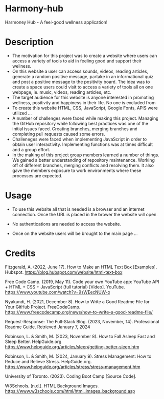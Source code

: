 # Harmony-hub
Harmoney Hub - A feel-good wellness application!

# Description
- The motivation for this project was to create a website where users can access a variety of tools to aid in feeling good and support their wellness. 
- On this website a user can access sounds, videos, reading articles, generate a random positive message, partake in an informational quiz and post a positive message to the positivity board. The idea was to create a space users could visit to access a variety of tools all on one webpage, ie. music, videos, reading articles, etc. 
- The target audience for this website is anyone interested in promoting wellness, positivity and happiness in their life. No one is excluded from 
- To create this website HTML, CSS, JavaScript, Google Fonts, APIS were utilized ...
- A number of challenges were faced while making this project. Managing the GitHub repository while following best practices was one of the initial issues faced. Creating branches, merging branches and completing pull requests caused some errors. 
- Challeneges were faced when implementing JavaScript in order to obtain user interactivity. Implementing functions was at times difficult and a group effort.  
- In the making of this project group members learned a number of things. We gained a better understanding of repository maintenance. Working off of different branches, merging conflicts and resolving them. It also gave the members exposure to work environments where these processes are expected. 


# Usage

- To use this website all that is needed is a browser and an internet connection. Once the URL is placed in the brower the website will open.

- No authentications are needed to access the website.

- Once on the website users will be brought to the main page ... 

# Credits

Fitzgerald, A. (2022, June 17). How to Make an HTML Text Box [Examples]. Hubspot. https://blog.hubspot.com/website/html-text-box

Free Code Camp. (2019, May 11). Code your own YouTube app: YouTube API + HTML + CSS + JavaScript (full tutorial) [Video]. YouTube. https://www.youtube.com/watch?v=9sWEecNUW-o

Nyakundi, H. (2021, December 8). How to Write a Good Readme File for Your GitHub Project. FreeCodeCamp. https://www.freecodecamp.org/news/how-to-write-a-good-readme-file/

Request-Response: The Full-Stack Blog. (2023, November, 14). Professional Readme Guide. Retrieved January 7, 2024

Robinson, L. & Smith, M. (2023, November 8). How to Fall Asleep Fast and Sleep Better. HelpGuide.org. https://www.helpguide.org/articles/sleep/getting-better-sleep.htm

Robinson, L. & Smith, M. (2024, January 9). Stress Management: How to Reduce and Relieve Stress. HelpGuide.org. https://www.helpguide.org/articles/stress/stress-management.htm

University of Toronto. (2023). Coding Boot Camp [Source Code].

W3Schools. (n.d.). HTML Background Images. https://www.w3schools.com/html/html_images_background.asp


